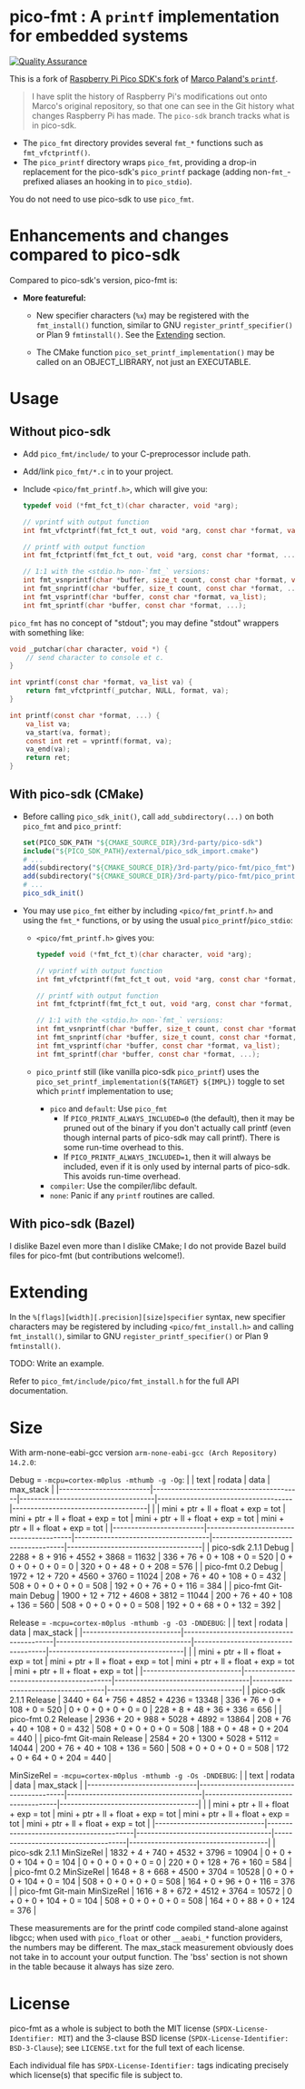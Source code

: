 <!--
  Copyright (c) 2014-2015, 2017-2021  Marco Paland (info@paland.com)
  SPDX-License-Identifier: MIT

  Copyright (c) 2025  Luke T. Shumaker
  SPDX-License-Identifier: BSD-3-Clause
  -->

# pico-fmt : A `printf` implementation for embedded systems

[![Quality Assurance](https://github.com/LukeShu/pico-fmt/actions/workflows/qa.yml/badge.svg)](https://github.com/LukeShu/pico-fmt/actions/workflows/qa.yml)

This is a fork of [Raspberry Pi Pico SDK's
fork](https://github.com/raspberrypi/pico-sdk/tree/master/src/rp2_common/pico_printf)
of [Marco Paland's `printf`](https://github.com/mpaland/printf).

> I have split the history of Raspberry Pi's modifications out onto
> Marco's original repository, so that one can see in the Git history
> what changes Raspberry Pi has made.  The `pico-sdk` branch tracks
> what is in pico-sdk.

 - The `pico_fmt` directory provides several `fmt_*` functions such as
  `fmt_vfctprintf()`.
 - The `pico_printf` directory wraps `pico_fmt`, providing a drop-in
   replacement for the pico-sdk's `pico_printf` package (adding
   non-`fmt_`-prefixed aliases an hooking in to `pico_stdio`).

You do not need to use pico-sdk to use `pico_fmt`.

# Enhancements and changes compared to pico-sdk

Compared to pico-sdk's version, pico-fmt is:

 - **More featureful:**

    + New specifier characters (`%x`) may be registered with the
      `fmt_install()` function, similar to GNU
      `register_printf_specifier()` or Plan 9 `fmtinstall()`.  See the
      [Extending](#extending) section.

    + The CMake function `pico_set_printf_implementation()` may be
      called on an OBJECT_LIBRARY, not just an EXECUTABLE.

# Usage

## Without pico-sdk

 - Add `pico_fmt/include/` to your C-preprocessor include path.
 - Add/link `pico_fmt/*.c` in to your project.
 - Include `<pico/fmt_printf.h>`, which will give you:

   ```c
   typedef void (*fmt_fct_t)(char character, void *arg);

   // vprintf with output function
   int fmt_vfctprintf(fmt_fct_t out, void *arg, const char *format, va_list va);

   // printf with output function
   int fmt_fctprintf(fmt_fct_t out, void *arg, const char *format, ...);

   // 1:1 with the <stdio.h> non-`fmt_` versions:
   int fmt_vsnprintf(char *buffer, size_t count, const char *format, va_list);
   int fmt_snprintf(char *buffer, size_t count, const char *format, ...);
   int fmt_vsprintf(char *buffer, const char *format, va_list);
   int fmt_sprintf(char *buffer, const char *format, ...);
   ```

`pico_fmt` has no concept of "stdout"; you may define "stdout"
wrappers with something like:

```c
void _putchar(char character, void *) {
    // send character to console et c.
}

int vprintf(const char *format, va_list va) {
    return fmt_vfctprintf(_putchar, NULL, format, va);
}

int printf(const char *format, ...) {
    va_list va;
    va_start(va, format);
    const int ret = vprintf(format, va);
    va_end(va);
    return ret;
}
```

## With pico-sdk (CMake)

 - Before calling `pico_sdk_init()`, call `add_subdirectory(...)` on
   both `pico_fmt` and `pico_printf`:
   ```cmake
   set(PICO_SDK_PATH "${CMAKE_SOURCE_DIR}/3rd-party/pico-sdk")
   include("${PICO_SDK_PATH}/external/pico_sdk_import.cmake")
   # ...
   add(subdirectory("${CMAKE_SOURCE_DIR}/3rd-party/pico-fmt/pico_fmt")
   add(subdirectory("${CMAKE_SOURCE_DIR}/3rd-party/pico-fmt/pico_printf")
   # ...
   pico_sdk_init()
   ```

 - You may use `pico_fmt` either by including `<pico/fmt_printf.h>`
   and using the `fmt_*` functions, or by using the usual
   `pico_printf`/`pico_stdio`:

    * `<pico/fmt_printf.h>` gives you:
      ```c
      typedef void (*fmt_fct_t)(char character, void *arg);

      // vprintf with output function
      int fmt_vfctprintf(fmt_fct_t out, void *arg, const char *format, va_list va);

      // printf with output function
      int fmt_fctprintf(fmt_fct_t out, void *arg, const char *format, ...);

      // 1:1 with the <stdio.h> non-`fmt_` versions:
      int fmt_vsnprintf(char *buffer, size_t count, const char *format, va_list);
      int fmt_snprintf(char *buffer, size_t count, const char *format, ...);
      int fmt_vsprintf(char *buffer, const char *format, va_list);
      int fmt_sprintf(char *buffer, const char *format, ...);
      ```

    * `pico_printf` still (like vanilla pico-sdk `pico_printf`) uses
      the `pico_set_printf_implementation(${TARGET} ${IMPL})` toggle
      to set which `printf` implementation to use;
       + `pico` and `default`: Use `pico_fmt`
          - If `PICO_PRINTF_ALWAYS_INCLUDED=0` (the default), then it
            may be pruned out of the binary if you don't actually call
            printf (even though internal parts of pico-sdk may call
            printf).  There is some run-time overhead to this.
          - If `PICO_PRINTF_ALWAYS_INCLUDED=1`, then it will always be
            included, even if it is only used by internal parts of
            pico-sdk.  This avoids run-time overhead.
       + `compiler`: Use the compiler/libc default.
       + `none`: Panic if any `printf` routines are called.

## With pico-sdk (Bazel)

I dislike Bazel even more than I dislike CMake; I do not provide Bazel
build files for pico-fmt (but contributions welcome!).

# Extending

In the `%[flags][width][.precision][size]specifier` syntax, new
specifier characters may be registered by including
`<pico/fmt_install.h>` and calling `fmt_install()`, similar to GNU
`register_printf_specifier()` or Plan 9 `fmtinstall()`.

TODO: Write an example.

Refer to `pico_fmt/include/pico/fmt_install.h` for the full API
documentation.

# Size

<!-- BEGIN ./build-aux/measure output -->
With arm-none-eabi-gcc version `arm-none-eabi-gcc (Arch Repository) 14.2.0`:

  Debug = `-mcpu=cortex-m0plus -mthumb -g -Og`:
  |                         |                  text                   |               rodata                |                data                 |              max_stack              |
  |-------------------------|-----------------------------------------|-------------------------------------|-------------------------------------|-------------------------------------|
  |                         | mini + ptr +  ll + float +  exp =   tot | mini + ptr + ll + float + exp = tot | mini + ptr + ll + float + exp = tot | mini + ptr + ll + float + exp = tot |
  |-------------------------|-----------------------------------------|-------------------------------------|-------------------------------------|-------------------------------------|
  | pico-sdk 2.1.1 Debug    | 2288 +   8 + 916 +  4552 + 3868 = 11632 |  336 +  76 +  0 +   108 +   0 = 520 |    0 +   0 +  0 +     0 +   0 =   0 |  320 +   0 + 48 +     0 + 208 = 576 |
  | pico-fmt 0.2 Debug      | 1972 +  12 + 720 +  4560 + 3760 = 11024 |  208 +  76 + 40 +   108 +   0 = 432 |  508 +   0 +  0 +     0 +   0 = 508 |  192 +   0 + 76 +     0 + 116 = 384 |
  | pico-fmt Git-main Debug | 1900 +  12 + 712 +  4608 + 3812 = 11044 |  200 +  76 + 40 +   108 + 136 = 560 |  508 +   0 +  0 +     0 +   0 = 508 |  192 +   0 + 68 +     0 + 132 = 392 |

  Release = `-mcpu=cortex-m0plus -mthumb -g -O3 -DNDEBUG`:
  |                           |                   text                   |               rodata                |                data                 |              max_stack              |
  |---------------------------|------------------------------------------|-------------------------------------|-------------------------------------|-------------------------------------|
  |                           | mini + ptr +   ll + float +  exp =   tot | mini + ptr + ll + float + exp = tot | mini + ptr + ll + float + exp = tot | mini + ptr + ll + float + exp = tot |
  |---------------------------|------------------------------------------|-------------------------------------|-------------------------------------|-------------------------------------|
  | pico-sdk 2.1.1 Release    | 3440 +  64 +  756 +  4852 + 4236 = 13348 |  336 +  76 +  0 +   108 +   0 = 520 |    0 +   0 +  0 +     0 +   0 =   0 |  228 +   8 + 48 +    36 + 336 = 656 |
  | pico-fmt 0.2 Release      | 2936 +  20 +  988 +  5028 + 4892 = 13864 |  208 +  76 + 40 +   108 +   0 = 432 |  508 +   0 +  0 +     0 +   0 = 508 |  188 +   0 + 48 +     0 + 204 = 440 |
  | pico-fmt Git-main Release | 2584 +  20 + 1300 +  5028 + 5112 = 14044 |  200 +  76 + 40 +   108 + 136 = 560 |  508 +   0 +  0 +     0 +   0 = 508 |  172 +   0 + 64 +     0 + 204 = 440 |

  MinSizeRel = `-mcpu=cortex-m0plus -mthumb -g -Os -DNDEBUG`:
  |                              |                  text                   |               rodata                |                data                 |              max_stack               |
  |------------------------------|-----------------------------------------|-------------------------------------|-------------------------------------|--------------------------------------|
  |                              | mini + ptr +  ll + float +  exp =   tot | mini + ptr + ll + float + exp = tot | mini + ptr + ll + float + exp = tot | mini + ptr +  ll + float + exp = tot |
  |------------------------------|-----------------------------------------|-------------------------------------|-------------------------------------|--------------------------------------|
  | pico-sdk 2.1.1 MinSizeRel    | 1832 +   4 + 740 +  4532 + 3796 = 10904 |    0 +   0 +  0 +   104 +   0 = 104 |    0 +   0 +  0 +     0 +   0 =   0 |  220 +   0 + 128 +    76 + 160 = 584 |
  | pico-fmt 0.2 MinSizeRel      | 1648 +   8 + 668 +  4500 + 3704 = 10528 |    0 +   0 +  0 +   104 +   0 = 104 |  508 +   0 +  0 +     0 +   0 = 508 |  164 +   0 +  96 +     0 + 116 = 376 |
  | pico-fmt Git-main MinSizeRel | 1616 +   8 + 672 +  4512 + 3764 = 10572 |    0 +   0 +  0 +   104 +   0 = 104 |  508 +   0 +  0 +     0 +   0 = 508 |  164 +   0 +  88 +     0 + 124 = 376 |
<!-- END ./build-aux/measure output -->

These measurements are for the printf code compiled stand-alone
against libgcc; when used with `pico_float` or other `__aeabi_*`
function providers, the numbers may be different.  The max_stack
measurement obviously does not take in to account your output
function.  The 'bss' section is not shown in the table because it
always has size zero.

# License

pico-fmt as a whole is subject to both the MIT license
(`SPDX-License-Identifier: MIT`) and the 3-clause BSD license
(`SPDX-License-Identifier: BSD-3-Clause`); see `LICENSE.txt` for the
full text of each license.

Each individual file has `SPDX-License-Identifier:` tags indicating
precisely which license(s) that specific file is subject to.
